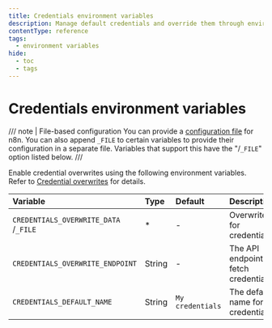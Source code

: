 ```yaml
---
title: Credentials environment variables
description: Manage default credentials and override them through environment variables your self-hosted n8n instance.
contentType: reference
tags:
  - environment variables
hide:
  - toc
  - tags
---
```


# Credentials environment variables

/// note | File-based configuration
You can provide a [configuration file](/hosting/configuration/configuration-methods/) for n8n. You can also append `_FILE` to certain variables to provide their configuration in a separate file. Variables that support this have the "/`_FILE`" option listed below.
///

Enable credential overwrites using the following environment variables. Refer to [Credential overwrites](/embed/configuration/#credential-overwrites/) for details.

| Variable | Type  | Default  | Description |
| :------- | :---- | :------- | :---------- |
| `CREDENTIALS_OVERWRITE_DATA`<br>/`_FILE` | * | - | Overwrites for credentials. |
| `CREDENTIALS_OVERWRITE_ENDPOINT` | String | - | The API endpoint to fetch credentials. |
| `CREDENTIALS_DEFAULT_NAME` | String | `My credentials` | The default name for credentials. |
